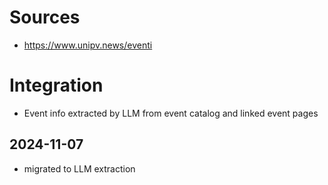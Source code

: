 # Sources

* https://www.unipv.news/eventi

# Integration

* Event info extracted by LLM from event catalog and linked event pages

## 2024-11-07

* migrated to LLM extraction
